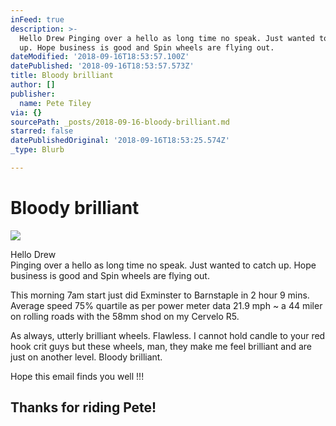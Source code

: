 ```yaml
---
inFeed: true
description: >-
  Hello Drew Pinging over a hello as long time no speak. Just wanted to catch
  up. Hope business is good and Spin wheels are flying out.
dateModified: '2018-09-16T18:53:57.100Z'
datePublished: '2018-09-16T18:53:57.573Z'
title: Bloody brilliant
author: []
publisher:
  name: Pete Tiley
via: {}
sourcePath: _posts/2018-09-16-bloody-brilliant.md
starred: false
datePublishedOriginal: '2018-09-16T18:53:25.574Z'
_type: Blurb

---
```

# Bloody brilliant
![](https://the-grid-user-content.s3-us-west-2.amazonaws.com/f4ae138d-e019-4e15-9e34-d43842158f02.jpg)

Hello Drew   
Pinging over a hello as long time no speak. Just wanted to catch up. Hope business is good and Spin wheels are flying out.

This morning 7am start just did Exminster to Barnstaple in 2 hour 9 mins. Average speed 75% quartile as per power meter data 21.9 mph ~ a 44 miler on rolling roads with the 58mm shod on my Cervelo R5\.

As always, utterly brilliant wheels. Flawless. I cannot hold candle to your red hook crit guys but these wheels, man, they make me feel brilliant and are just on another level. Bloody brilliant.

Hope this email finds you well !!!

## Thanks for riding Pete!